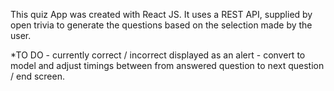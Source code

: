 This quiz App was created with React JS. It uses a REST API, supplied by open trivia to generate the questions based on the selection made by the user. 

*TO DO - currently correct / incorrect displayed as an alert - convert to model and adjust timings between from answered question to next question / end screen.